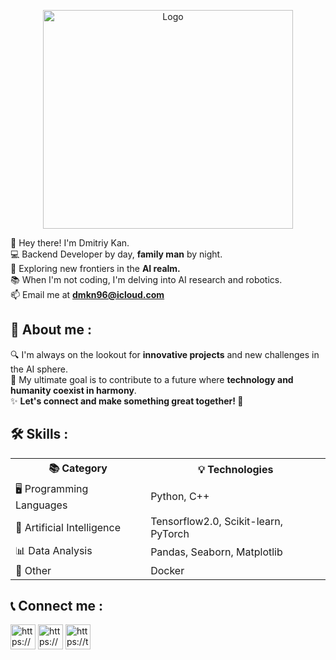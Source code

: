 <p align="center">
    <img src="https://media3.giphy.com/media/TLnWsIBRegQyWxG4Dw/giphy.gif?cid=ecf05e473jkjwd218e4oi7lshtguegabkt06uleh2c3yokwy&ep=v1_gifs_search&rid=giphy.gif&ct=g" alt="Logo" width="400" height="350">
 </p>
 
👋 Hey there! I'm Dmitriy Kan. <br>
💻 Backend Developer by day, **family man** by night. <br>
🤖 Exploring new frontiers in the **AI realm.** <br>
📚 When I'm not coding, I'm delving into AI research and robotics. <br>
📫 Email me at **dmkn96@icloud.com** <br>
 
## 💬 About me :
🔍  I'm always on the lookout for **innovative projects** and new challenges in the AI sphere.  
🎯  My ultimate goal is to contribute to a future where **technology and humanity coexist in harmony**.  
✨  **Let's connect and make something great together! 🤝**


## 🛠 Skills :
<table style="width:100%">
  <tr>
    <th>📚 Category</th>
    <th>💡 Technologies</th>
  </tr>
  <tr>
    <td>🖥 Programming Languages</td>
    <td>Python, C++</td>
  </tr>
  <tr>
    <td>🤖 Artificial Intelligence</td>
    <td>Tensorflow2.0, Scikit-learn, PyTorch</td>
  </tr>
  <tr>
    <td>📊 Data Analysis</td>
    <td>Pandas, Seaborn, Matplotlib</td>
  </tr>
  <tr>
    <td>🐳 Other</td>
    <td>Docker</td>
  </tr>
</table>

## 📞 Connect me :
<p align="left">
<a href="https://linkedin.com/in/dmkn96" target="blank"><img align="center" src="https://raw.githubusercontent.com/rahuldkjain/github-profile-readme-generator/master/src/images/icons/Social/linked-in-alt.svg" alt="https://www.linkedin.com/in/dmkn96/" height="40" width="40" /></a>
<a href="https://www.facebook.com/100073404865386" target="blank"><img align="center" src="https://raw.githubusercontent.com/rahuldkjain/github-profile-readme-generator/master/src/images/icons/Social/facebook.svg" alt="https://www.facebook.com/profile.php?id=100073404865386&mibextid=zbwkwl" height="40" width="40" /></a>
<a href="https://t.me/dmkn96" target="blank"><img align="center" src="https://upload.wikimedia.org/wikipedia/commons/thumb/8/83/Telegram_2019_Logo.svg/1200px-Telegram_2019_Logo.svg.png" alt="https://t.me/dmkn96" height="40" width="40" /></a>
</p>

